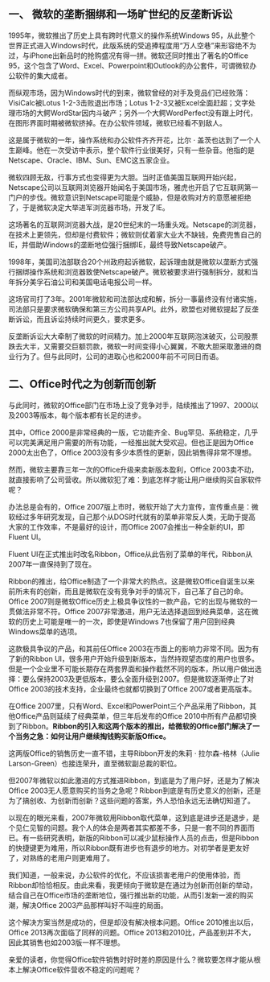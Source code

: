 ## 一、 微软的垄断捆绑和一场旷世纪的反垄断诉讼

1995年，微软推出了历史上具有跨时代意义的操作系统Windows 95，从此整个世界正式进入Windows时代，此版系统的受追捧程度用“万人空巷”来形容绝不为过，与iPhone出新品时的抢购盛况有得一拼。微软还同时推出了著名的Office 95，这个包含了Word、Excel、Powerpoint和Outlook的办公套件，可谓微软办公软件的集大成者。

而纵观市场，因为Windows时代的到来，微软曾经的对手及竞品们已经败落：VisiCalc被Lotus 1-2-3击败退出市场；Lotus 1-2-3又被Excel全面赶超；文字处理市场的大鳄WordStar因内斗破产；另外一个大鳄WordPerfect没有跟上时代，在图形界面时期被微软挤掉。在办公软件领域，微软已经看不到敌人。

这是属于微软的一年，操作系统和办公软件齐齐开花，比尔 · 盖茨也达到了一个人生巅峰。他在一次受访中表示，整个软件行业很美好，只有一些杂音。他指的是Netscape、Oracle、IBM、Sun、EMC这五家企业。

微软四顾无敌，行事方式也变得更为大胆。当时正值美国互联网开始兴起，Netscape公司以互联网浏览器开始闻名于美国市场，雅虎也开启了它互联网第一门户的步伐。微软意识到Netscape可能是个威胁，但是收购对方的意愿被拒绝了，于是微软决定大举进军浏览器市场，开发了IE。

这场著名的互联网浏览器大战，是20世纪末的一场重头戏。Netscape的浏览器，在技术上更领先，但却是付费软件；微软则仗着家大业大不缺钱，免费兜售自己的IE，并借助Windows的垄断地位强行捆绑IE，最终导致Netscape破产。

1998年，美国司法部联合20个州政府起诉微软，起诉理由就是微软以垄断方式强行捆绑操作系统和浏览器致使Netscape破产。微软被要求进行强制拆分，就和当年拆分美孚石油公司和美国电话电报公司一样。

这场官司打了3年。2001年微软和司法部达成和解，拆分一事最终没有付诸实施，司法部只是要求微软确保和第三方公司共享API。此外，欧盟也对微软提起了反垄断诉讼，而且诉讼持续时间更久，要求更多。

反垄断诉讼大大牵制了微软的时间精力。加上2000年互联网泡沫破灭，公司股票跌去大半，又需要交巨额罚款，微软一时间变得小心翼翼，不敢大胆采取激进的商业行为了。但与此同时，公司的进取心也和2000年前不可同日而语。

## 二、Office时代之为创新而创新

与此同时，微软的Office部门在市场上没了竞争对手，陆续推出了1997、2000以及2003等版本，每个版本都有长足的进步。

其中，Office 2000是非常经典的一版，它功能齐全、Bug罕见、系统稳定，几乎可以完美满足用户需要的所有功能，一经推出就大受欢迎。但也正是因为Office 2000太出色了，Office 2003没有多少本质性的更新，因此销售得非常不理想。

然而，微软主要靠三年一次的Office升级来卖新版本盈利，Office 2003卖不动，就直接影响了公司营收。所以微软犯了难：到底怎样才能让用户继续购买自家软件呢？

办法总是会有的，Office 2007版上市时，微软开始了大力宣传，宣传重点是：微软经过多年研究发现，自己那个从DOS时代就有的菜单非常反人类，无助于提高大家的工作效率，不是最好的设计，而Office 2007会推出一种全新的UI，即Fluent UI。

Fluent UI在正式推出时改名Ribbon，Office从此告别了菜单的年代，Ribbon从2007年一直保持到了现在。

Ribbon的推出，给Office制造了一个非常大的热点。这是微软Office自诞生以来前所未有的创新，而且是微软在没有竞争对手的情况下，自己革了自己的命。Office 2007则是微软Office历史上极具争议性的一款产品，它的出现与微软的一贯做法非常不符。Office 2007非常激进，用户无法选择退回到经典菜单，这在微软的历史上可能是唯一的一次，即使是Windows 7也保留了用户回到经典Windows菜单的选项。

这款极具争议的产品，和其前任Office 2003在市面上的影响力非常不同。因为有了新的Ribbon UI，很多用户开始升级到新版本，当然持观望态度的用户也很多。但是一个企业里不可能长期存在两套界面和操作截然不同的版本，所以用户做出选择：要么保持2003及更低版本，要么全面升级到2007。但是微软逐渐停止了对Office 2003的技术支持，企业最终也就都切换到了Office 2007或者更高版本。

在Office 2007里，只有Word、Excel和PowerPoint三个产品采用了Ribbon，其他Office产品则延续了经典菜单，但三年后发布的Office 2010中所有产品都切换到了Ribbon。**Ribbon的引入和这两个版本的推出，给微软的Office部门解决了一个当务之急：如何让用户继续掏钱购买新版Office。** 

这两版Office的销售历史一直不错，主导Ribbon开发的朱莉 · 拉尔森-格林（Julie Larson-Green）也接连荣升，直至微软副总裁的职位。

但2007年微软以如此激进的方式推进Ribbon，到底是为了用户好，还是为了解决Office 2003无人愿意购买的当务之急呢？Ribbon到底是有历史意义的创新，还是为了搞创收、为创新而创新？这些问题的答案，外人恐怕永远无法确切知道了。

以现在的眼光来看，2007年微软用Ribbon取代菜单，这到底是进步还是退步，是个见仁见智的问题。我个人的体会是两者其实都差不多，只是一套不同的界面而已。有一些研究表明，新版的Ribbon可以减少鼠标操作人员的点击，但是Ribbon的快捷键更为难用，所以Ribbon既有进步也有退步的地方。对初学者是更友好了，对熟练的老用户则更难用了。

我们知道，一般来说，办公软件的优化，不应该损害老用户的使用体验，而Ribbon却恰恰相反。由此来看，我更倾向于微软是在通过为创新而创新的举动，结合自己在Office市场的垄断地位，强行推出新的功能，从而引发新一波的购买潮，解决Office 2003产品那样叫好不叫座的局面。

这个解决方案当然是成功的，但是却没有解决根本问题。Office 2010推出以后，Office 2013再次面临了同样的问题。Office 2013和2010比，产品差别并不大，因此其销售也如2003版一样不理想。

亲爱的读者，你觉得Office软件销售时好时差的原因是什么？微软要怎样才能从根本上解决Office软件营收不稳定的问题呢？

